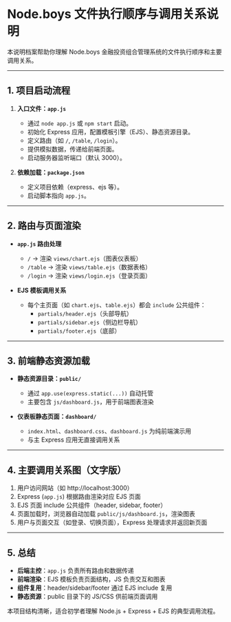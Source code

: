 # Node.boys 文件执行顺序与调用关系说明

本说明档案帮助你理解 Node.boys 金融投资组合管理系统的文件执行顺序和主要调用关系。

---

## 1. 项目启动流程

1. **入口文件：`app.js`**
   - 通过 `node app.js` 或 `npm start` 启动。
   - 初始化 Express 应用，配置模板引擎（EJS）、静态资源目录。
   - 定义路由（如 `/`, `/table`, `/login`）。
   - 提供模拟数据，传递给前端页面。
   - 启动服务器监听端口（默认 3000）。

2. **依赖加载：`package.json`**
   - 定义项目依赖（express、ejs 等）。
   - 启动脚本指向 `app.js`。

---

## 2. 路由与页面渲染

- **`app.js` 路由处理**
  - `/`      → 渲染 `views/chart.ejs`（图表仪表板）
  - `/table` → 渲染 `views/table.ejs`（数据表格）
  - `/login` → 渲染 `views/login.ejs`（登录页面）

- **EJS 模板调用关系**
  - 每个主页面（如 `chart.ejs`、`table.ejs`）都会 `include` 公共组件：
    - `partials/header.ejs`（头部导航）
    - `partials/sidebar.ejs`（侧边栏导航）
    - `partials/footer.ejs`（底部）

---

## 3. 前端静态资源加载

- **静态资源目录：`public/`**
  - 通过 `app.use(express.static(...))` 自动托管
  - 主要包含 `js/dashboard.js`，用于前端图表渲染

- **仪表板静态页面：`dashboard/`**
  - `index.html`、`dashboard.css`、`dashboard.js` 为纯前端演示用
  - 与主 Express 应用无直接调用关系

---

## 4. 主要调用关系图（文字版）

1. 用户访问网站（如 http://localhost:3000）
2. Express (`app.js`) 根据路由渲染对应 EJS 页面
3. EJS 页面 include 公共组件（header, sidebar, footer）
4. 页面加载时，浏览器自动加载 `public/js/dashboard.js`，渲染图表
5. 用户与页面交互（如登录、切换页面），Express 处理请求并返回新页面

---

## 5. 总结

- **后端主控**：`app.js` 负责所有路由和数据传递
- **前端渲染**：EJS 模板负责页面结构，JS 负责交互和图表
- **组件复用**：header/sidebar/footer 通过 EJS include 复用
- **静态资源**：public 目录下的 JS/CSS 供前端页面调用

本项目结构清晰，适合初学者理解 Node.js + Express + EJS 的典型调用流程。 